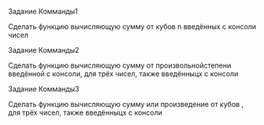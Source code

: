 Задание Комманды1

Сделать функцию вычисляющую сумму от кубов  n введённых с консоли чисел 

Задание Комманды2

Сделать функцию вычисляющую сумму от произвольнойстепени введённой с консоли, для трёх чисел, также введённыцх с консоли

Задание Комманды3

Сделать функцию вычисляющую сумму или произведение от кубов , для трёх чисел, также введённыцх с консоли


```python

```
